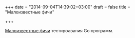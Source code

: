 +++
date = "2014-09-04T14:39:02+03:00"
draft = false
title = "Малоизвестные фичи"

+++

<p><a href="https://blog.splice.com/lesser-known-features-go-test/">Малоизвестные фичи</a> тестироавания&nbsp;Go программ.</p>

